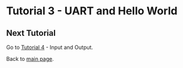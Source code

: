 # Tutorial 3 - UART and Hello World






## Next Tutorial
Go to [Tutorial 4](../tutorial4/ReadMe.md) - Input and Output.

Back to [main page](../../README.md).